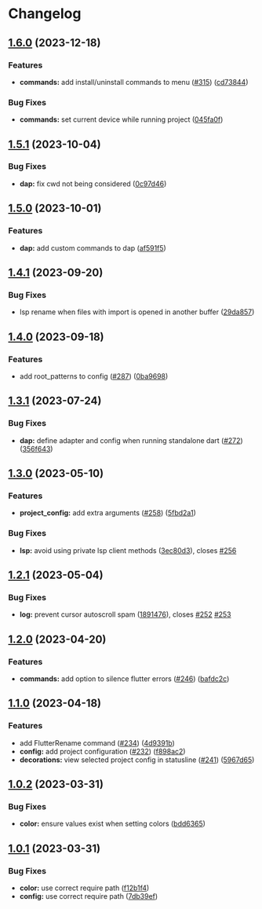 # Changelog

## [1.6.0](https://github.com/akinsho/flutter-tools.nvim/compare/v1.5.1...v1.6.0) (2023-12-18)


### Features

* **commands:** add install/uninstall commands to menu ([#315](https://github.com/akinsho/flutter-tools.nvim/issues/315)) ([cd73844](https://github.com/akinsho/flutter-tools.nvim/commit/cd738444c27d3a34f03b6d43df08c814e8232fb7))


### Bug Fixes

* **commands:** set current device while running project ([045fa0f](https://github.com/akinsho/flutter-tools.nvim/commit/045fa0f56234943464a06666183cd1a3089aeca2))

## [1.5.1](https://github.com/akinsho/flutter-tools.nvim/compare/v1.5.0...v1.5.1) (2023-10-04)


### Bug Fixes

* **dap:** fix cwd not being considered ([0c97d46](https://github.com/akinsho/flutter-tools.nvim/commit/0c97d46afead1885560c5c5c8bbfe0a9f1d13f05))

## [1.5.0](https://github.com/akinsho/flutter-tools.nvim/compare/v1.4.1...v1.5.0) (2023-10-01)


### Features

* **dap:** add custom commands to dap ([af591f5](https://github.com/akinsho/flutter-tools.nvim/commit/af591f5504250ba285a564aa75895e1e5fb166d6))

## [1.4.1](https://github.com/akinsho/flutter-tools.nvim/compare/v1.4.0...v1.4.1) (2023-09-20)


### Bug Fixes

* lsp rename when files with import is opened in another buffer ([29da857](https://github.com/akinsho/flutter-tools.nvim/commit/29da857afe886ab476e69cd40af944b230628593))

## [1.4.0](https://github.com/akinsho/flutter-tools.nvim/compare/v1.3.1...v1.4.0) (2023-09-18)


### Features

* add root_patterns to config ([#287](https://github.com/akinsho/flutter-tools.nvim/issues/287)) ([0ba9698](https://github.com/akinsho/flutter-tools.nvim/commit/0ba969873f1fb345efef4baa053c8c43c443ab84))

## [1.3.1](https://github.com/akinsho/flutter-tools.nvim/compare/v1.3.0...v1.3.1) (2023-07-24)


### Bug Fixes

* **dap:** define adapter and config when running standalone dart ([#272](https://github.com/akinsho/flutter-tools.nvim/issues/272)) ([356f643](https://github.com/akinsho/flutter-tools.nvim/commit/356f64339ff44ae1e615b90bb0739892acf2c522))

## [1.3.0](https://github.com/akinsho/flutter-tools.nvim/compare/v1.2.1...v1.3.0) (2023-05-10)


### Features

* **project_config:** add extra arguments ([#258](https://github.com/akinsho/flutter-tools.nvim/issues/258)) ([5fbd2a1](https://github.com/akinsho/flutter-tools.nvim/commit/5fbd2a146bfebcbcff1aec832f7e9d1263737db2))


### Bug Fixes

* **lsp:** avoid using private lsp client methods ([3ec80d3](https://github.com/akinsho/flutter-tools.nvim/commit/3ec80d3a1d800b80d64b50145764f053b6a385f4)), closes [#256](https://github.com/akinsho/flutter-tools.nvim/issues/256)

## [1.2.1](https://github.com/akinsho/flutter-tools.nvim/compare/v1.2.0...v1.2.1) (2023-05-04)


### Bug Fixes

* **log:** prevent cursor autoscroll spam ([1891476](https://github.com/akinsho/flutter-tools.nvim/commit/1891476b463d49a8d2fb3c8fc766ee2a8e8de772)), closes [#252](https://github.com/akinsho/flutter-tools.nvim/issues/252) [#253](https://github.com/akinsho/flutter-tools.nvim/issues/253)

## [1.2.0](https://github.com/akinsho/flutter-tools.nvim/compare/v1.1.0...v1.2.0) (2023-04-20)


### Features

* **commands:** add option to silence flutter errors ([#246](https://github.com/akinsho/flutter-tools.nvim/issues/246)) ([bafdc2c](https://github.com/akinsho/flutter-tools.nvim/commit/bafdc2c931bad4495835f51b819df842c615ae52))

## [1.1.0](https://github.com/akinsho/flutter-tools.nvim/compare/v1.0.2...v1.1.0) (2023-04-18)


### Features

* add FlutterRename command ([#234](https://github.com/akinsho/flutter-tools.nvim/issues/234)) ([4d9391b](https://github.com/akinsho/flutter-tools.nvim/commit/4d9391b5c217003666d4ffb4db665ad30362a959))
* **config:** add project configuration ([#232](https://github.com/akinsho/flutter-tools.nvim/issues/232)) ([f898ac2](https://github.com/akinsho/flutter-tools.nvim/commit/f898ac2340b4ff1950e82f7181a92d0b9134e78b))
* **decorations:** view selected project config in statusline ([#241](https://github.com/akinsho/flutter-tools.nvim/issues/241)) ([5967d65](https://github.com/akinsho/flutter-tools.nvim/commit/5967d65f993427f7fd33bd4d7d9ca85a384db9f4))

## [1.0.2](https://github.com/akinsho/flutter-tools.nvim/compare/v1.0.1...v1.0.2) (2023-03-31)


### Bug Fixes

* **color:** ensure values exist when setting colors ([bdd6365](https://github.com/akinsho/flutter-tools.nvim/commit/bdd6365b92e42ceb6404d493c0f1fef76fa42b90))

## [1.0.1](https://github.com/akinsho/flutter-tools.nvim/compare/v1.0.0...v1.0.1) (2023-03-31)


### Bug Fixes

* **color:** use correct require path ([f12b1f4](https://github.com/akinsho/flutter-tools.nvim/commit/f12b1f43c8d4617cc6454bfd066e72175c117755))
* **config:** use correct require path ([7db39ef](https://github.com/akinsho/flutter-tools.nvim/commit/7db39ef83d22656e19bc65dd58234fd33dcc2d1e))
